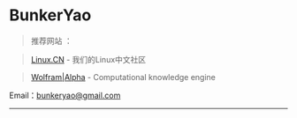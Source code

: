 BunkerYao
==========
>推荐网站 ：

>
>	[Linux.CN][1] - 我们的Linux中文社区

>	[Wolfram|Alpha][2] - Computational knowledge engine

Email：[bunkeryao@gmail.com][3]

--------------------------------------------------------------------------------
[1]:http://linux.cn/portal.php
[2]:http://www.wolframalpha.com/
[3]:bunkeryao@gmail.com
